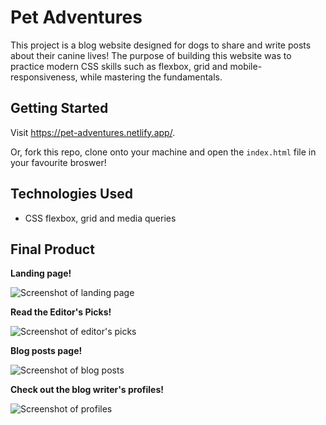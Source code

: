 # Pet Adventures

This project is a blog website designed for dogs to share and write posts about their canine lives! The purpose of building this website was to practice modern CSS skills such as flexbox, grid and mobile-responsiveness, while mastering the fundamentals.


## Getting Started

Visit https://pet-adventures.netlify.app/.

Or, fork this repo, clone onto your machine and open the `index.html` file in your favourite broswer!


## Technologies Used

* CSS flexbox, grid and media queries


## Final Product

**Landing page!**

![Screenshot of landing page]()

**Read the Editor's Picks!**

![Screenshot of editor's picks]()

**Blog posts page!**

![Screenshot of blog posts]()

**Check out the blog writer's profiles!**

![Screenshot of profiles]()

